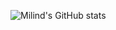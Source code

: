 <!--
**Mi1ind/Mi1ind** is a ✨ _special_ ✨ repository because its `README.md` (this file) appears on your GitHub profile.

### Hi there 👋

Here are some ideas to get you started:

- 🔭 I’m currently working on ...
- 🌱 I’m currently learning ...
- 👯 I’m looking to collaborate on ...
- 🤔 I’m looking for help with ...
- 💬 Ask me about ...
- 📫 How to reach me: ...
- 😄 Pronouns: ...
- ⚡ Fun fact: ...
-->

![Milind's GitHub stats](https://github-readme-stats.vercel.app/api?username=Mi1ind&count_private=true&show_icons=true&hide=contribs&include_all_commits=true&theme=dracula)

<!--
Credit for the stats to: https://github.com/anuraghazra/github-readme-stats
-->
